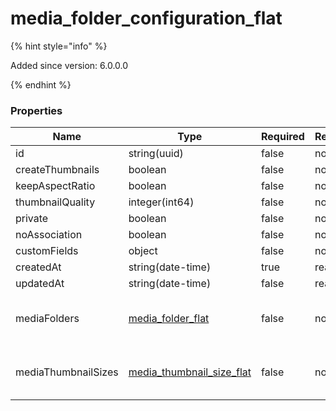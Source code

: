 
# media_folder_configuration_flat

{% hint style="info" %}

Added since version: 6.0.0.0

{% endhint %}

### Properties

|Name|Type|Required|Restrictions|Description|
|---|---|---|---|---|
|id|string(uuid)|false|none|none|
|createThumbnails|boolean|false|none|none|
|keepAspectRatio|boolean|false|none|none|
|thumbnailQuality|integer(int64)|false|none|none|
|private|boolean|false|none|none|
|noAssociation|boolean|false|none|none|
|customFields|object|false|none|none|
|createdAt|string(date-time)|true|read-only|none|
|updatedAt|string(date-time)|false|read-only|none|
|mediaFolders|[media_folder_flat](/schema/media_folder_flat.md)|false|none|Added since version: 6.0.0.0|
|mediaThumbnailSizes|[media_thumbnail_size_flat](/schema/media_thumbnail_size_flat.md)|false|none|Added since version: 6.0.0.0|
